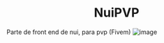 # <h1 style= "text-align: center">NuiPVP</h1>
Parte de front end de nui, para pvp (Fivem)
![image](https://user-images.githubusercontent.com/86896065/143690207-1f88bf2e-a78a-466c-8359-b42ff91f1d80.png)
